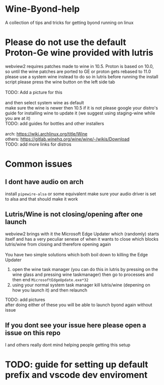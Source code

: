 # Wine-Byond-help
A collection of tips and tricks for getting byond running on linux

# Please do not use the default Proton-Ge wine provided with lutris
webview2 requires patches made to wine in 10.5. Proton is based on 10.0, so until the wine patches are ported to GE or proton gets rebased to 11.0 please use a system wine instead
to do so in lutris before running the install script please press the wine button on the left side tab<br /> <br />
TODO: Add a picture for this <br /> <br />
and then select system wine as default<br />
make sure the wine is newer then 10.5 if it is not please google your distro's guide for installing wine to update it (we suggest using staging-wine while you are at it)<br />
TODO: add guides for bottles and other installers<br />
<br />
arch: https://wiki.archlinux.org/title/Wine<br />
others: https://gitlab.winehq.org/wine/wine/-/wikis/Download<br />
TODO: add more links for distros <br />

# Common issues
## I dont have audio on arch
install `pipewire-alsa` or some equivalent make sure your audio driver is set to alsa and that should make it work

## Lutris/Wine is not closing/opening after one launch
webview2 brings with it the Microsoft Edge Updater which (randomly) starts itself and has a very peculiar senese of when it wants to close which blocks lutris/wine from closing and therefore opening again<br />
<br />
You have two simple solutions which both boil down to killing the Edge Updater <br />
1. open the wine task manager (you can do this in lutris by pressing on the wine glass and pressing wine taskmanager) then go to processes and then end `MicrosoftEdgeUpdate.exe*32` <br />
2. using your normal system task manager kill lutris/wine (depening on how you launch it) and then relaunch <br />

TODO: add pictures <br />
after doing either of these you will be able to launch byond again without issue

## If you dont see your issue here please open a issue on this repo 
I and others really dont mind helping people getting this setup

# TODO: guide for setting up default prefix and vscode dev enviroment
